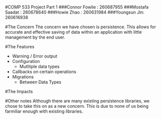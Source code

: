 #COMP 533 Project Part 1
###Connor Fowlie : 260687955
###Mostafa Saadat : 260678640
###Howie Zhao : 260631984
###Youngsun Jin: 260616938

#The Concern
The concern we have chosen is persistence. This allows for accurate and effective saving of data within an application with little management by the end user.

#The Features
- Warning / Error output
- Configuration
	- Mutlitple data types
- Callbacks on certain operations
- Migrations
	- Between Data Types

#The Impacts

#Other notes
Although there are many existing persistence libraries, we chose to take this on as a new concern. This is due to none of us being farmiliar enough with existing libraries.